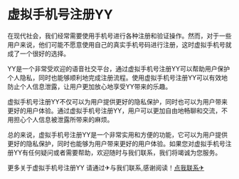 # 虚拟手机号注册YY

在现代社会，我们经常需要使用手机号进行各种注册和验证操作。然而，对于一些用户来说，他们可能不愿意使用自己的真实手机号码进行注册，这时虚拟手机号就成了一个很好的选择。

YY是一个非常受欢迎的语音社交平台，通过虚拟手机号注册YY可以帮助用户保护个人隐私，同时也能够顺利地完成注册流程。使用虚拟手机号注册YY可以有效地防止个人信息泄露，让用户更加放心地享受YY带来的乐趣。

虚拟手机号注册YY不仅可以为用户提供更好的隐私保护，同时也可以为用户带来更好的用户体验。通过虚拟手机号注册YY，用户可以更加自由地畅聊和交流，不用担心个人信息被泄露所带来的麻烦。

总的来说，虚拟手机号注册YY是一个非常实用和方便的功能，它可以为用户提供更好的隐私保护，同时也能够为用户带来更好的用户体验。如果您对虚拟手机号注册YY有任何疑问或者需要帮助，欢迎随时与我们联系，我们将竭诚为您服务。

更多关于虚拟手机号注册YY 请通过✈与我们联系,感谢阅读！[点我联系✈](https://news.G208.com)